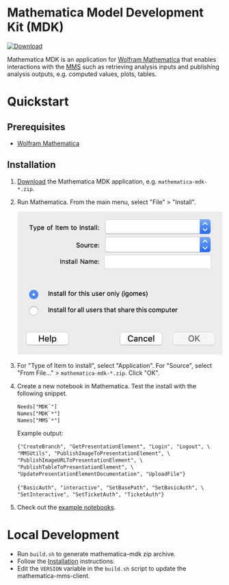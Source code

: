 # Mathematica Model Development Kit (MDK)

[![Download](https://api.bintray.com/packages/openmbee/maven/mathematica-mdk/images/download.svg)](https://bintray.com/openmbee/maven/mathematica-mdk/_latestVersion)

Mathematica MDK is an application for [Wolfram Mathematica](https://www.wolfram.com/mathematica/) that enables interactions with the [MMS](https://github.com/Open-MBEE/mms) such as retrieving analysis inputs and publishing analysis outputs, e.g. computed values, plots, tables.

# Quickstart

## Prerequisites

* [Wolfram Mathematica](https://www.wolfram.com/mathematica/)

## Installation

1.  [Download](https://bintray.com/openmbee/maven/mathematica-mdk/_latestVersion) the Mathematica MDK application, e.g. `mathematica-mdk-*.zip`.

2.  Run Mathematica. From the main menu, select "File" > "Install".

    ![Mathematica Install](doc/images/mathematica-install.png)

3.  For "Type of Item to install", select "Application". For "Source", select "From File..." > `mathematica-mdk-*.zip`. Click "OK".

4.  Create a new notebook in Mathematica. Test the install with the following snippet.

        Needs["MDK`"]
        Names["MDK`*"]
        Names["MMS`*"]

    Example output:

        {"CreateBranch", "GetPresentationElement", "Login", "Logout", \
        "MMSUtils", "PublishImageToPresentationElement", \
        "PublishImageURLToPresentationElement", \
        "PublishTableToPresentationElement", \
        "UpdatePresentationElementDocumentation", "UploadFile"}

        {"BasicAuth", "interactive", "SetBasePath", "SetBasicAuth", \
        "SetInteractive", "SetTicketAuth", "TicketAuth"}
5. Check out the [example notebooks](examples).
  

# Local Development

* Run `build.sh` to generate mathematica-mdk zip archive.
* Follow the [Installation](#Installation) instructions.
* Edit the `VERSION` variable in the `build.sh` script to update the mathematica-mms-client.
